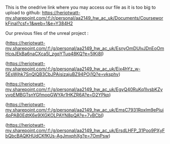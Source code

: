 This is the onedrive link where you may access our file as it is too big to upload to github: 
https://heriotwatt-my.sharepoint.com/:f:/r/personal/aa2149_hw_ac_uk/Documents/CourseworkFinal?csf=1&web=1&e=Y384H2

Our previous files of the unreal project : 

(https://heriotwatt-my.sharepoint.com/:f:/g/personal/aa2149_hw_ac_uk/EsnyOmDUlvJDnEoOmHcqJEkBa6naCXca5l_zgqYTuq48KQ?e=5IKi8I)

(https://heriotwatt-my.sharepoint.com/:f:/g/personal/aa2149_hw_ac_uk/Eix4hYz_w-5EsWjhk7SnQlQB3CbJPAisizajuBZ94POj1Q?e=vksphv)

(https://heriotwatt-my.sharepoint.com/:f:/g/personal/aa2149_hw_ac_uk/EgyQ40RuKq1IvsbKZyvvpEMBGTsnYGfmopGWYAr1HKZR6A?e=D2YPkp)

(https://heriotwatt-my.sharepoint.com/:f:/g/personal/aa2149_hw_ac_uk/EmsC7931RoxIm9ePiui4pPAB0EdtK6e9lXGKOLPAYN8pQA?e=7vBCbI)

(https://heriotwatt-my.sharepoint.com/:f:/g/personal/aa2149_hw_ac_uk/ErsdLHFP_31Poo9PXyFbQbcBAQKHUdCKfKUs-AgJmxphXg?e=7OmPsw)
